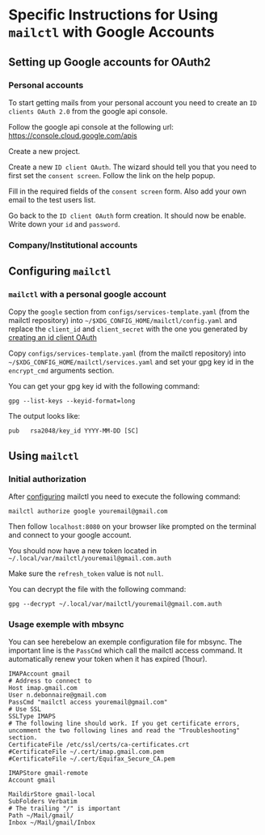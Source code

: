 # Specific Instructions for Using `mailctl` with Google Accounts

## Setting up Google accounts for OAuth2

### Personal accounts

To start getting mails from your personal account you need to create
an `ID clients OAuth 2.0` from the google api console.

Follow the google api console at the following url:
https://console.cloud.google.com/apis

Create a new project.

Create a new `ID client OAuth`. The wizard should tell you that you
need to first set the `consent screen`. Follow the link on the help
popup.

Fill in the required fields of the `consent screen` form. Also add
your own email to the test users list.

Go back to the `ID client OAuth` form creation. It should now be
enable. Write down your `id` and `password`.

### Company/Institutional accounts

## Configuring `mailctl`

### `mailctl` with a personal google account

Copy the `google` section from `configs/services-template.yaml` (from
the mailctl repository) into `~/$XDG_CONFIG_HOME/mailctl/config.yaml`
and replace the `client_id` and `client_secret` with the one you
generated by [creating an id client OAuth](#personal-accounts)

Copy `configs/services-template.yaml` (from the mailctl repository)
into `~/$XDG_CONFIG_HOME/mailctl/services.yaml` and set your gpg key
id in the `encrypt_cmd` arguments section.

You can get your gpg key id with the following command:

	gpg --list-keys --keyid-format=long

The output looks like:

	pub   rsa2048/key_id YYYY-MM-DD [SC]

## Using `mailctl`

### Initial authorization

After [configuring](#mailctl-with-a-personal-google-account) mailctl
you need to execute the following command:

	mailctl authorize google youremail@gmail.com

Then follow `localhost:8080` on your browser like prompted on the
terminal and connect to your google account.

You should now have a new token located in
`~/.local/var/mailctl/youremail@gmail.com.auth`

Make sure the `refresh_token` value is not `null`.

You can decrypt the file with the following command:

	gpg --decrypt ~/.local/var/mailctl/youremail@gmail.com.auth

### Usage exemple with mbsync

You can see herebelow an exemple configuration file for mbsync. The
important line is the `PassCmd` which call the mailctl access
command. It automatically renew your token when it has expired
(1hour).

	IMAPAccount gmail
	# Address to connect to
	Host imap.gmail.com
	User n.debonnaire@gmail.com
	PassCmd "mailctl access youremail@gmail.com"
	# Use SSL
	SSLType IMAPS
	# The following line should work. If you get certificate errors, uncomment the two following lines and read the "Troubleshooting" section.
	CertificateFile /etc/ssl/certs/ca-certificates.crt
	#CertificateFile ~/.cert/imap.gmail.com.pem
	#CertificateFile ~/.cert/Equifax_Secure_CA.pem

	IMAPStore gmail-remote
	Account gmail

	MaildirStore gmail-local
	SubFolders Verbatim
	# The trailing "/" is important
	Path ~/Mail/gmail/
	Inbox ~/Mail/gmail/Inbox
